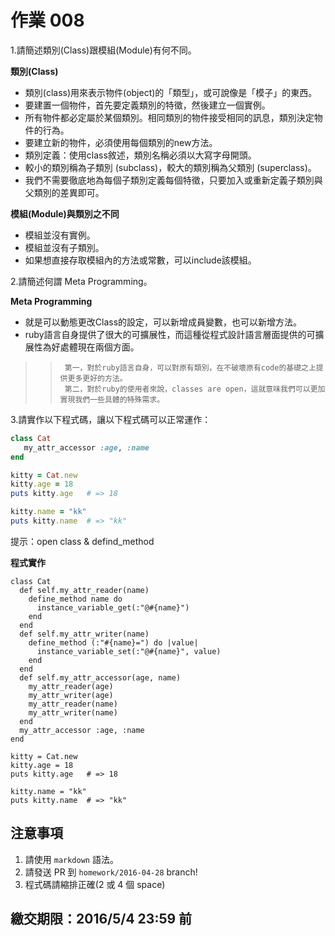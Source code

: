 ﻿# 作業 008

1.請簡述類別(Class)跟模組(Module)有何不同。

**類別(Class)**
*   類別(class)用來表示物件(object)的「類型」，或可說像是「模子」的東西。
*   要建置一個物件，首先要定義類別的特徵，然後建立一個實例。
*   所有物件都必定屬於某個類別。相同類別的物件接受相同的訊息，類別決定物件的行為。
*   要建立新的物件，必須使用每個類別的new方法。
*   類別定義：使用class敘述，類別名稱必須以大寫字母開頭。
*   較小的類別稱為子類別 (subclass)，較大的類別稱為父類別 (superclass)。
*   我們不需要徹底地為每個子類別定義每個特徵，只要加入或重新定義子類別與父類別的差異即可。

**模組(Module)與類別之不同**
*   模組並沒有實例。
*   模組並沒有子類別。
*   如果想直接存取模組內的方法或常數，可以include該模組。


2.請簡述何謂 Meta Programming。

**Meta Programming**
*   就是可以動態更改Class的設定，可以新增成員變數，也可以新增方法。
*   ruby語言自身提供了很大的可擴展性，而這種從程式設計語言層面提供的可擴展性為好處體現在兩個方面。
>>      第一，對於ruby語言自身，可以對原有類別，在不破壞原有code的基礎之上提供更多更好的方法。
>>      第二，對於ruby的使用者來說，classes are open，這就意味我們可以更加實現我們一些具體的特殊需求。


3.請實作以下程式碼，讓以下程式碼可以正常運作：

```ruby
class Cat
   my_attr_accessor :age, :name
end

kitty = Cat.new
kitty.age = 18
puts kitty.age   # => 18

kitty.name = "kk"
puts kitty.name  # => "kk"
```

提示：open class & defind_method

**程式實作**
```
class Cat
  def self.my_attr_reader(name)
    define_method name do
      instance_variable_get(:"@#{name}")
    end
  end
  def self.my_attr_writer(name)
    define_method (:"#{name}=") do |value|
      instance_variable_set(:"@#{name}", value)
    end
  end
  def self.my_attr_accessor(age, name)
    my_attr_reader(age)
    my_attr_writer(age)
    my_attr_reader(name)
    my_attr_writer(name)
  end
  my_attr_accessor :age, :name
end

kitty = Cat.new
kitty.age = 18
puts kitty.age   # => 18

kitty.name = "kk"
puts kitty.name  # => "kk"

```

## 注意事項

1. 請使用 `markdown` 語法。
2. 請發送 PR 到 `homework/2016-04-28` branch!
3. 程式碼請縮排正確(2 或 4 個 space)

## 繳交期限：2016/5/4 23:59 前
